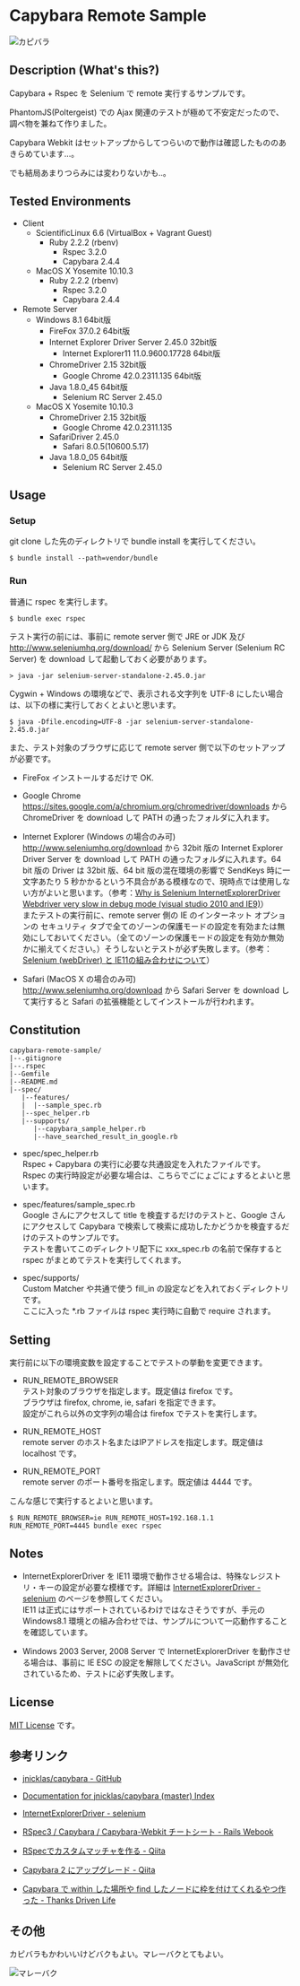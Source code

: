 # Capybara Remote Sample

![カピバラ](http://pds2.exblog.jp/pds/1/201208/05/64/f0134464_14162236.jpg "カピバラ")

## Description (What's this?)

Capybara + Rspec を Selenium で remote 実行するサンプルです。

PhantomJS(Poltergeist) での Ajax 関連のテストが極めて不安定だったので、調べ物を兼ねて作りました。

Capybara Webkit はセットアップからしてつらいので動作は確認したもののあきらめています...。

でも結局あまりつらみには変わりないかも..。

## Tested Environments

* Client
    * ScientificLinux 6.6 (VirtualBox + Vagrant Guest)
        * Ruby 2.2.2 (rbenv)
            * Rspec 3.2.0
            * Capybara 2.4.4
    * MacOS X Yosemite 10.10.3
        * Ruby 2.2.2 (rbenv)
            * Rspec 3.2.0
            * Capybara 2.4.4
* Remote Server
    * Windows 8.1 64bit版
        * FireFox 37.0.2 64bit版
        * Internet Explorer Driver Server 2.45.0 32bit版
            * Internet Explorer11 11.0.9600.17728 64bit版
        * ChromeDriver 2.15 32bit版
            * Google Chrome 42.0.2311.135 64bit版
        * Java 1.8.0_45 64bit版
            * Selenium RC Server 2.45.0
    * MacOS X Yosemite 10.10.3
        * ChromeDriver 2.15 32bit版
            * Google Chrome 42.0.2311.135
        * SafariDriver 2.45.0
            * Safari 8.0.5(10600.5.17)
        * Java 1.8.0_05 64bit版
            * Selenium RC Server 2.45.0

## Usage

### Setup

git clone した先のディレクトリで bundle install を実行してください。

```
$ bundle install --path=vendor/bundle
```

### Run

普通に rspec を実行します。

```
$ bundle exec rspec
```

テスト実行の前には、事前に remote server 側で JRE or JDK 及び http://www.seleniumhq.org/download/ から Selenium Server (Selenium RC Server) を download して起動しておく必要があります。

```
> java -jar selenium-server-standalone-2.45.0.jar
```

Cygwin + Windows の環境などで、表示される文字列を UTF-8 にしたい場合は、以下の様に実行しておくとよいと思います。

```
$ java -Dfile.encoding=UTF-8 -jar selenium-server-standalone-2.45.0.jar
```

また、テスト対象のブラウザに応じて remote server 側で以下のセットアップが必要です。

* FireFox
    インストールするだけで OK.

* Google Chrome
    https://sites.google.com/a/chromium.org/chromedriver/downloads から ChromeDriver を download して PATH の通ったフォルダに入れます。

* Internet Explorer (Windows の場合のみ可)
    http://www.seleniumhq.org/download から 32bit 版の Internet Explorer Driver Server を download して PATH の通ったフォルダに入れます。64 bit 版の Driver は 32bit 版、64 bit 版の混在環境の影響で SendKeys 時に一文字あたり 5 秒かかるという不具合がある模様なので、現時点では使用しない方がよいと思います。（参考：[Why is Selenium InternetExplorerDriver Webdriver very slow in debug mode (visual studio 2010 and IE9)](http://stackoverflow.com/questions/8850211/why-is-selenium-internetexplorerdriver-webdriver-very-slow-in-debug-mode-visual)）  
    またテストの実行前に、remote server 側の IE のインターネット オプションの セキュリティ タブで全てのゾーンの保護モードの設定を有効または無効にしておいてください。（全てのゾーンの保護モードの設定を有効か無効かに揃えてください。）そうしないとテストが必ず失敗します。（参考：[Selenium (webDriver) と IE11の組み合わせについて](http://qiita.com/gluelan2013/items/6977cde545e2bcf08081)）

* Safari (MacOS X の場合のみ可)  
    http://www.seleniumhq.org/download から Safari Server を download して実行すると Safari の拡張機能としてインストールが行われます。

## Constitution

```
capybara-remote-sample/
|--.gitignore
|--.rspec
|--Gemfile
|--README.md
|--spec/
   |--features/
   |  |--sample_spec.rb
   |--spec_helper.rb
   |--supports/
      |--capybara_sample_helper.rb
      |--have_searched_result_in_google.rb
```

* spec/spec_helper.rb  
    Rspec + Capybara の実行に必要な共通設定を入れたファイルです。  
    Rspec の実行時設定が必要な場合は、こちらでごにょごにょするとよいと思います。

* spec/features/sample_spec.rb  
    Google さんにアクセスして title を検査するだけのテストと、Google さんにアクセスして Capybara で検索して検索に成功したかどうかを検査するだけのテストのサンプルです。  
    テストを書いてこのディレクトリ配下に xxx_spec.rb の名前で保存すると rspec がまとめてテストを実行してくれます。

* spec/supports/  
    Custom Matcher や共通で使う fill_in の設定などを入れておくディレクトリです。  
    ここに入った *.rb ファイルは rspec 実行時に自動で require されます。

## Setting

実行前に以下の環境変数を設定することでテストの挙動を変更できます。

* RUN_REMOTE_BROWSER  
    テスト対象のブラウザを指定します。既定値は firefox です。  
    ブラウザは firefox, chrome, ie, safari を指定できます。  
    設定がこれら以外の文字列の場合は firefox でテストを実行します。

* RUN_REMOTE_HOST  
    remote server のホスト名またはIPアドレスを指定します。既定値は localhost です。

* RUN_REMOTE_PORT  
    remote server のポート番号を指定します。既定値は 4444 です。

こんな感じで実行するとよいと思います。

```
$ RUN_REMOTE_BROWSER=ie RUN_REMOTE_HOST=192.168.1.1 RUN_REMOTE_PORT=4445 bundle exec rspec
```

## Notes

* InternetExplorerDriver を IE11 環境で動作させる場合は、特殊なレジストリ・キーの設定が必要な模様です。詳細は [InternetExplorerDriver - selenium](https://code.google.com/p/selenium/wiki/InternetExplorerDriver) のページを参照してください。  
    IE11 は正式にはサポートされているわけではなさそうですが、手元の Windows8.1 環境との組み合わせでは、サンプルについて一応動作することを確認しています。

* Windows 2003 Server, 2008 Server で InternetExplorerDriver を動作させる場合は、事前に IE ESC の設定を解除してください。JavaScript が無効化されているため、テストに必ず失敗します。

## License

[MIT License](http://opensource.org/licenses/MIT "MIT License") です。

## 参考リンク

* [jnicklas/capybara - GitHub](https://github.com/jnicklas/capybara)

* [Documentation for jnicklas/capybara (master) Index](http://www.rubydoc.info/github/jnicklas/capybara/master/index)

* [InternetExplorerDriver - selenium](https://code.google.com/p/selenium/wiki/InternetExplorerDriver)

* [RSpec3 / Capybara / Capybara-Webkit チートシート - Rails Webook](http://ruby-rails.hatenadiary.com/entry/20150103/1420280252)

* [RSpecでカスタムマッチャを作る - Qiita](http://qiita.com/kozy4324/items/9a6530736be7e92954bc)

* [Capybara 2 にアップグレード - Qiita](http://qiita.com/quattro_4/items/64c5abdf86c7b40d40b1)

* [Capybara で within した場所や find したノードに枠を付けてくれるやつ作った - Thanks Driven Life](http://gongo.hatenablog.com/entry/2013/08/01/000958)

## その他

カピバラもかわいいけどバクもよい。マレーバクとてもよい。

![マレーバク](http://upload.wikimedia.org/wikipedia/commons/3/3e/Malayan_Tapir_001.jpg "マレーバク")
